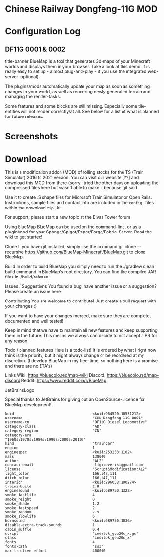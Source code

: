 # Chinese Railway Dongfeng-11G MOD




# Configuration Log

## DF11G 0001 & 0002

title-banner
BlueMap is a tool that generates 3d-maps of your Minecraft worlds and displays them in your browser. Take a look at this demo. It is really easy to set up - almost plug-and-play - if you use the integrated web-server (optional).

The plugins/mods automatically update your map as soon as something changes in your world, as well as rendering newly generated terrain and managing the render-tasks.

Some features and some blocks are still missing. Especially some tile-entities will not render correctly/at all. See below for a list of what is planned for future releases.

# Screenshots

# Download

This is a modification addon (MOD) of rolling stocks for the TS (Train Simulator) 2016 to 2021 version. You can visit our website [??] and download this MOD from there (sorry I tried the other days on uploading the compressed files here but wasn't able to make it because git said 

Use it to create .S shape files for Microsoft Train Simulator or Open Rails. Instructions, sample files and contact info are included in the `config.` files within the download `zip.` kit.

For support, please start a new topic at the Elvas Tower forum

Using BlueMap
BlueMap can be used on the command-line, or as a plugin/mod for your Sponge/Spigot/Paper/Forge/Fabric-Server. Read the wiki to get started!

Clone
If you have git installed, simply use the command git clone --recursive https://github.com/BlueMap-Minecraft/BlueMap.git to clone BlueMap.

Build
In order to build BlueMap you simply need to run the ./gradlew clean build command in BlueMap's root directory. You can find the compiled JAR files in ./build/release.

Issues / Suggestions
You found a bug, have another issue or a suggestion? Please create an issue here!

Contributing
You are welcome to contribute! Just create a pull request with your changes :)

If you want to have your changes merged, make sure they are complete, documented and well tested!

Keep in mind that we have to maintain all new features and keep supporting them in the future. This means we always can decide to not accept a PR for any reason.

Todo / planned features
Here is a todo-list! It is ordered by what i right now think is the priority, but it might always change or be reordered at my discretion. (I develop BlueMap in my free-time, so nothing here is a promise and there are no ETA's)

Links
Wiki: https://bluecolo.red/map-wiki
Discord: https://bluecolo.red/map-discord
Reddit: https://www.reddit.com/r/BlueMap

JetBrainsLogo

Special thanks to JetBrains for giving out an OpenSource-Licence for BlueMap development!

```
kuid                                    <kuid:964520:10531212>
username                                "CHN Dongfeng-11G 0001"
username-cn                             "DF11G Diesel Locomotive"
category-class                          "AD"
category-region                         "CN"
category-era                            "1960s;1970s;1980s;1990s;2000s;2010s"
kind                                    "traincar"
engine                                  1
enginespec                              <kuid:253253:1102>
mass                                    138000
author                                  "AL2"
contact-email                           "lightever131@gmail.com"
license                                 "Script&Modification:AL2"
light_color                             166,147,111
ditch_color                             166,147,111
interior                                <kuid:296058:100274>
trainz-build                            2.9
enginesound                             <kuid:689750:1322>
smoke_fastlife                          4
smoke_height                            0
smoke_shade                             1.2
smoke_fastspeed                         2
smoke_random                            2.5
smoke_slowlife                          6
hornsound                               <kuid:689750:1036>
disable-extra-track-sounds              1
cabin_muffle                            0.4
script                                  "indolok_geu20c_x.gs"
class                                   "indolok_geu20c_x"
fonts                                   4
fonts-path                              "ss3"
max-tractive-effort                     400000
```
